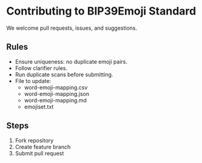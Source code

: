# Contributing to BIP39Emoji Standard

We welcome pull requests, issues, and suggestions.

## Rules
- Ensure uniqueness: no duplicate emoji pairs.
- Follow clarifier rules.
- Run duplicate scans before submitting.
- File to update:
   - word-emoji-mapping.csv
   - word-emoji-mapping.json
   - word-emoji-mapping.md
   - emojiset.txt

## Steps
1. Fork repository
2. Create feature branch
3. Submit pull request

